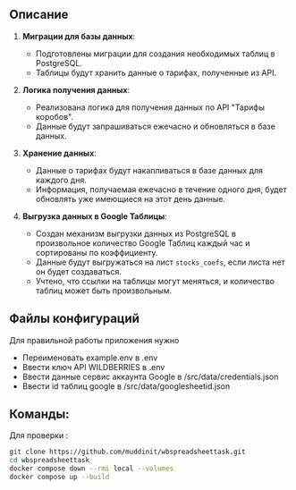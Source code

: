 ## Описание

1. **Миграции для базы данных**:
   - Подготовлены миграции для создания необходимых таблиц в PostgreSQL.
   - Таблицы будут хранить данные о тарифах, полученные из API.

2. **Логика получения данных**:
   - Реализована логика для получения данных по API "Тарифы коробов".
   - Данные будут запрашиваться ежечасно и обновляться в базе данных.

3. **Хранение данных**:
   - Данные о тарифах будут накапливаться в базе данных для каждого дня.
   - Информация, получаемая ежечасно в течение одного дня, будет обновлять уже имеющиеся на этот день данные.

4. **Выгрузка данных в Google Таблицы**:
   - Создан механизм выгрузки данных из PostgreSQL в произвольное количество Google Таблиц каждый час и сортированы по коэффициенту.
   - Данные будут выгружаться на лист `stocks_coefs`, если листа нет он будет создаваться.
   - Учтено, что ссылки на таблицы могут меняться, и количество таблиц может быть произвольным.

## Файлы конфигураций

Для правильной работы приложения нужно

- Переименовать example.env в .env
- Ввести ключ API WILDBERRIES в .env
- Ввести данные сервис аккаунта Google в /src/data/credentials.json
- Ввести id таблиц google в /src/data/googlesheetid.json

## Команды:

Для проверки :
```bash
git clone https://github.com/muddinit/wbspreadsheettask.git
cd wbspreadsheettask
docker compose down --rmi local --volumes
docker compose up --build
```
